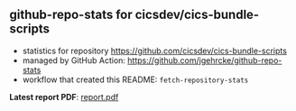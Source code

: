 ## github-repo-stats for cicsdev/cics-bundle-scripts

- statistics for repository https://github.com/cicsdev/cics-bundle-scripts
- managed by GitHub Action: https://github.com/jgehrcke/github-repo-stats
- workflow that created this README: `fetch-repository-stats`

**Latest report PDF**: [report.pdf](https://github.com/cicsdev/repo-stats/raw/reports/cicsdev/cics-bundle-scripts/latest-report/report.pdf)

